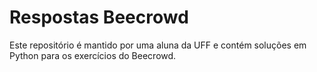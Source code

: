 # Respostas Beecrowd
Este repositório é mantido por uma aluna da UFF e contém soluções em Python para os exercícios do Beecrowd. 
